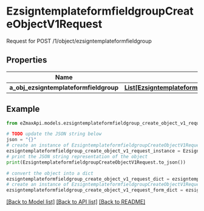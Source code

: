 # EzsigntemplateformfieldgroupCreateObjectV1Request

Request for POST /1/object/ezsigntemplateformfieldgroup

## Properties

Name | Type | Description | Notes
------------ | ------------- | ------------- | -------------
**a_obj_ezsigntemplateformfieldgroup** | [**List[EzsigntemplateformfieldgroupRequestCompound]**](EzsigntemplateformfieldgroupRequestCompound.md) |  | 

## Example

```python
from eZmaxApi.models.ezsigntemplateformfieldgroup_create_object_v1_request import EzsigntemplateformfieldgroupCreateObjectV1Request

# TODO update the JSON string below
json = "{}"
# create an instance of EzsigntemplateformfieldgroupCreateObjectV1Request from a JSON string
ezsigntemplateformfieldgroup_create_object_v1_request_instance = EzsigntemplateformfieldgroupCreateObjectV1Request.from_json(json)
# print the JSON string representation of the object
print(EzsigntemplateformfieldgroupCreateObjectV1Request.to_json())

# convert the object into a dict
ezsigntemplateformfieldgroup_create_object_v1_request_dict = ezsigntemplateformfieldgroup_create_object_v1_request_instance.to_dict()
# create an instance of EzsigntemplateformfieldgroupCreateObjectV1Request from a dict
ezsigntemplateformfieldgroup_create_object_v1_request_form_dict = ezsigntemplateformfieldgroup_create_object_v1_request.from_dict(ezsigntemplateformfieldgroup_create_object_v1_request_dict)
```
[[Back to Model list]](../README.md#documentation-for-models) [[Back to API list]](../README.md#documentation-for-api-endpoints) [[Back to README]](../README.md)


